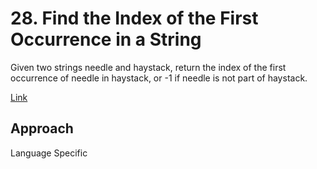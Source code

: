 # 28. Find the Index of the First Occurrence in a String

Given two strings needle and haystack, return the index of the first occurrence of needle in haystack, or -1 if needle is not part of haystack.

[Link](https://leetcode.com/problems/find-the-index-of-the-first-occurrence-in-a-string/)

## Approach 
Language Specific